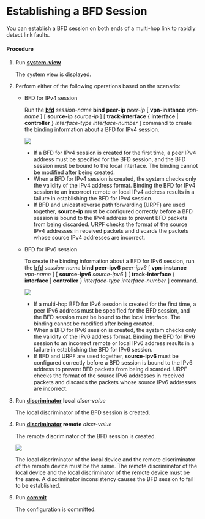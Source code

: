 Establishing a BFD Session
==========================

You can establish a BFD session on both ends of a multi-hop link to rapidly detect link faults.

#### Procedure

1. Run [**system-view**](cmdqueryname=system-view)
   
   
   
   The system view is displayed.
2. Perform either of the following operations based on the scenario:
   
   
   * BFD for IPv4 session
     
     Run the [**bfd**](cmdqueryname=bfd) *session-name* **bind** **peer-ip** *peer-ip* [ **vpn-instance** *vpn-name* ] [ **source-ip** *source-ip* ]  [ **track-interface** { **interface** | **controller** } *interface-type* *interface-number* ]  command to create the binding information about a BFD for IPv4 session.
     
     ![](../../../../public_sys-resources/note_3.0-en-us.png) 
     + If a BFD for IPv4 session is created for the first time, a peer IPv4 address must be specified for the BFD session, and the BFD session must be bound to the local interface. The binding cannot be modified after being created.
     + When a BFD for IPv4 session is created, the system checks only the validity of the IPv4 address format. Binding the BFD for IPv4 session to an incorrect remote or local IPv4 address results in a failure in establishing the BFD for IPv4 session.
     + If BFD and unicast reverse path forwarding (URPF) are used together, **source-ip** must be configured correctly before a BFD session is bound to the IPv4 address to prevent BFD packets from being discarded. URPF checks the format of the source IPv4 addresses in received packets and discards the packets whose source IPv4 addresses are incorrect.
   * BFD for IPv6 session
     
     To create the binding information about a BFD for IPv6 session, run the [**bfd**](cmdqueryname=bfd) *session-name* **bind** **peer-ipv6** *peer-ipv6* [ **vpn-instance** *vpn-name* ] [ **source-ipv6** *source-ipv6* ] [ **track-interface** { **interface** | **controller** } *interface-type* *interface-number* ] command.
     
     ![](../../../../public_sys-resources/note_3.0-en-us.png) 
     + If a multi-hop BFD for IPv6 session is created for the first time, a peer IPv6 address must be specified for the BFD session, and the BFD session must be bound to the local interface. The binding cannot be modified after being created.
     + When a BFD for IPv6 session is created, the system checks only the validity of the IPv6 address format. Binding the BFD for IPv6 session to an incorrect remote or local IPv6 address results in a failure in establishing the BFD for IPv6 session.
     + If BFD and URPF are used together, **source-ipv6** must be configured correctly before a BFD session is bound to the IPv6 address to prevent BFD packets from being discarded. URPF checks the format of the source IPv6 addresses in received packets and discards the packets whose source IPv6 addresses are incorrect.
3. Run [**discriminator**](cmdqueryname=discriminator) **local** *discr-value*
   
   
   
   The local discriminator of the BFD session is created.
4. Run [**discriminator**](cmdqueryname=discriminator) **remote** *discr-value*
   
   
   
   The remote discriminator of the BFD session is created.
   
   
   
   ![](../../../../public_sys-resources/note_3.0-en-us.png) 
   
   The local discriminator of the local device and the remote discriminator of the remote device must be the same. The remote discriminator of the local device and the local discriminator of the remote device must be the same. A discriminator inconsistency causes the BFD session to fail to be established.
5. Run [**commit**](cmdqueryname=commit)
   
   
   
   The configuration is committed.